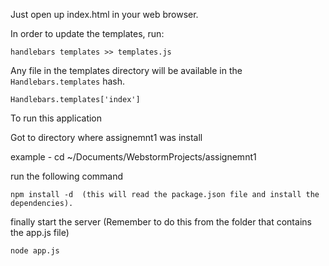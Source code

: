 Just open up index.html in your web browser.

In order to update the templates, run:

    handlebars templates >> templates.js

Any file in the templates directory will be available in the `Handlebars.templates` hash.

    Handlebars.templates['index']



To run this application

Got to directory where assignemnt1 was install

example - cd ~/Documents/WebstormProjects/assignemnt1

run the following command

    npm install -d  (this will read the package.json file and install the dependencies).

finally start the server (Remember to do this from the folder that contains the app.js file)

    node app.js


